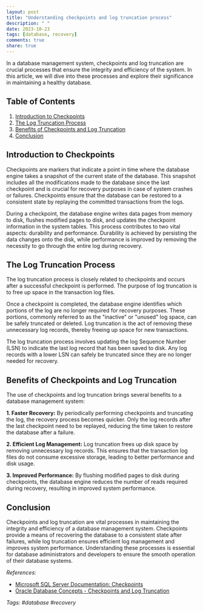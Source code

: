 ```yaml
---
layout: post
title: "Understanding checkpoints and log truncation process"
description: " "
date: 2023-10-23
tags: [database, recovery]
comments: true
share: true
---
```


In a database management system, checkpoints and log truncation are crucial processes that ensure the integrity and efficiency of the system. In this article, we will dive into these processes and explore their significance in maintaining a healthy database.

## Table of Contents
1. [Introduction to Checkpoints](#introduction-to-checkpoints)
2. [The Log Truncation Process](#the-log-truncation-process)
3. [Benefits of Checkpoints and Log Truncation](#benefits-of-checkpoints-and-log-truncation)
4. [Conclusion](#conclusion)

## Introduction to Checkpoints

Checkpoints are markers that indicate a point in time where the database engine takes a snapshot of the current state of the database. This snapshot includes all the modifications made to the database since the last checkpoint and is crucial for recovery purposes in case of system crashes or failures. Checkpoints ensure that the database can be restored to a consistent state by replaying the committed transactions from the logs.

During a checkpoint, the database engine writes data pages from memory to disk, flushes modified pages to disk, and updates the checkpoint information in the system tables. This process contributes to two vital aspects: durability and performance. Durability is achieved by persisting the data changes onto the disk, while performance is improved by removing the necessity to go through the entire log during recovery.

## The Log Truncation Process

The log truncation process is closely related to checkpoints and occurs after a successful checkpoint is performed. The purpose of log truncation is to free up space in the transaction log files. 

Once a checkpoint is completed, the database engine identifies which portions of the log are no longer required for recovery purposes. These portions, commonly referred to as the "inactive" or "unused" log space, can be safely truncated or deleted. Log truncation is the act of removing these unnecessary log records, thereby freeing up space for new transactions.

The log truncation process involves updating the log Sequence Number (LSN) to indicate the last log record that has been saved to disk. Any log records with a lower LSN can safely be truncated since they are no longer needed for recovery.

## Benefits of Checkpoints and Log Truncation

The use of checkpoints and log truncation brings several benefits to a database management system:

**1. Faster Recovery:** By periodically performing checkpoints and truncating the log, the recovery process becomes quicker. Only the log records after the last checkpoint need to be replayed, reducing the time taken to restore the database after a failure.

**2. Efficient Log Management:** Log truncation frees up disk space by removing unnecessary log records. This ensures that the transaction log files do not consume excessive storage, leading to better performance and disk usage.

**3. Improved Performance:** By flushing modified pages to disk during checkpoints, the database engine reduces the number of reads required during recovery, resulting in improved system performance.

## Conclusion

Checkpoints and log truncation are vital processes in maintaining the integrity and efficiency of a database management system. Checkpoints provide a means of recovering the database to a consistent state after failures, while log truncation ensures efficient log management and improves system performance. Understanding these processes is essential for database administrators and developers to ensure the smooth operation of their database systems.

_References:_
- [Microsoft SQL Server Documentation: Checkpoints](https://docs.microsoft.com/en-us/sql/relational-databases/databases/checkpoints-sql-server?view=sql-server-ver15)
- [Oracle Database Concepts - Checkpoints and Log Truncation](https://docs.oracle.com/en/database/oracle/oracle-database/19/cncpt/checkpoints-and-log-truncation.html)

*Tags: #database #recovery*